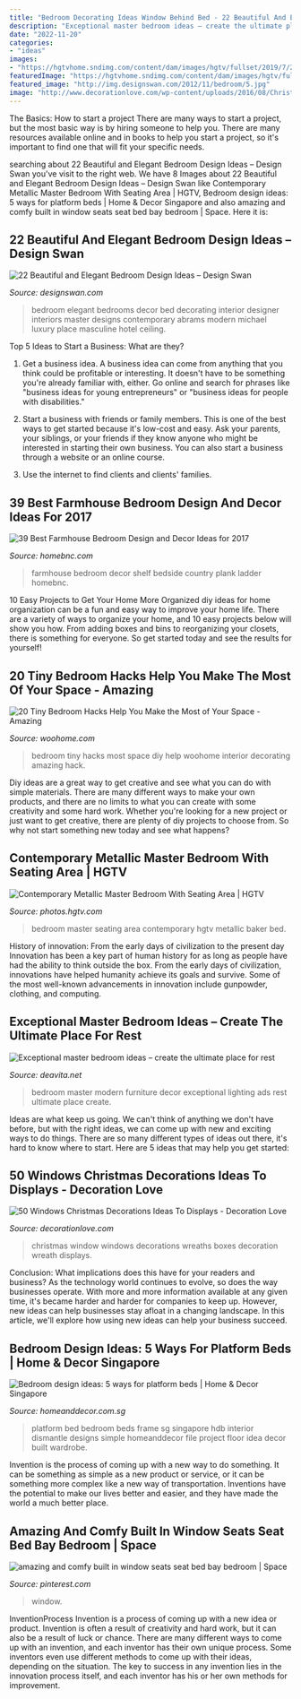```yaml
---
title: "Bedroom Decorating Ideas Window Behind Bed - 22 Beautiful And Elegant Bedroom Design Ideas – Design Swan"
description: "Exceptional master bedroom ideas – create the ultimate place for rest"
date: "2022-11-20"
categories:
- "ideas"
images:
- "https://hgtvhome.sndimg.com/content/dam/images/hgtv/fullset/2019/7/29/1/IO_Baker-Design-Group_Khan_3.jpg.rend.hgtvcom.966.1288.suffix/1564422897701.jpeg"
featuredImage: "https://hgtvhome.sndimg.com/content/dam/images/hgtv/fullset/2019/7/29/1/IO_Baker-Design-Group_Khan_3.jpg.rend.hgtvcom.966.1288.suffix/1564422897701.jpeg"
featured_image: "http://img.designswan.com/2012/11/bedroom/5.jpg"
image: "http://www.decorationlove.com/wp-content/uploads/2016/08/Christmas-Window-Boxes-Ideas.jpg"
---
```



The Basics: How to start a project
There are many ways to start a project, but the most basic way is by hiring someone to help you. There are many resources available online and in books to help you start a project, so it's important to find one that will fit your specific needs.

	

		
searching about 22 Beautiful and Elegant Bedroom Design Ideas – Design Swan you've visit to the right web. We have 8 Images about 22 Beautiful and Elegant Bedroom Design Ideas – Design Swan like Contemporary Metallic Master Bedroom With Seating Area | HGTV, Bedroom design ideas: 5 ways for platform beds | Home &amp; Decor Singapore and also amazing and comfy built in window seats seat bed bay bedroom | Space. Here it is:
		
    
## 22 Beautiful And Elegant Bedroom Design Ideas – Design Swan

<img loading=lazy src="http://img.designswan.com/2012/11/bedroom/5.jpg" onerror="this.onerror=null;this.src='https://tse1.mm.bing.net/th?id=OIP.QEOpGzmR-VVrslL1WjwglAHaE7&amp;pid=15.1';" alt="22 Beautiful and Elegant Bedroom Design Ideas – Design Swan">

_Source: designswan.com_

>bedroom elegant bedrooms decor bed decorating interior designer interiors master designs contemporary abrams modern michael luxury place masculine hotel ceiling. 

	

Top 5 Ideas to Start a Business: What are they?
1. Get a business idea. A business idea can come from anything that you think could be profitable or interesting. It doesn't have to be something you're already familiar with, either. Go online and search for phrases like "business ideas for young entrepreneurs" or "business ideas for people with disabilities."
2. Start a business with friends or family members. This is one of the best ways to get started because it's low-cost and easy. Ask your parents, your siblings, or your friends if they know anyone who might be interested in starting their own business. You can also start a business through a website or an online course.

3. Use the internet to find clients and clients' families.

    
## 39 Best Farmhouse Bedroom Design And Decor Ideas For 2017

<img loading=lazy src="https://cdn.homebnc.com/homeimg/2017/06/14-farmhouse-bedroom-design-decor-ideas-homebnc.jpg" onerror="this.onerror=null;this.src='https://tse2.mm.bing.net/th?id=OIP.uVsX-fDRbty50q_jdF6WMQHaLm&amp;pid=15.1';" alt="39 Best Farmhouse Bedroom Design and Decor Ideas for 2017">

_Source: homebnc.com_

>farmhouse bedroom decor shelf bedside country plank ladder homebnc. 

	

10 Easy Projects to Get Your Home More Organized
diy ideas for home organization can be a fun and easy way to improve your home life. There are a variety of ways to organize your home, and 10 easy projects below will show you how. From adding boxes and bins to reorganizing your closets, there is something for everyone. So get started today and see the results for yourself!

    
## 20 Tiny Bedroom Hacks Help You Make The Most Of Your Space - Amazing

<img loading=lazy src="http://www.woohome.com/wp-content/uploads/2014/07/brilliant-ideas-for-tiny-bedroom-12.jpg" onerror="this.onerror=null;this.src='https://tse1.mm.bing.net/th?id=OIP.cR0Wq8HXMfwVjLqqaKh43QHaLH&amp;pid=15.1';" alt="20 Tiny Bedroom Hacks Help You Make the Most of Your Space - Amazing">

_Source: woohome.com_

>bedroom tiny hacks most space diy help woohome interior decorating amazing hack. 

	

Diy ideas are a great way to get creative and see what you can do with simple materials. There are many different ways to make your own products, and there are no limits to what you can create with some creativity and some hard work. Whether you're looking for a new project or just want to get creative, there are plenty of diy projects to choose from. So why not start something new today and see what happens?

    
## Contemporary Metallic Master Bedroom With Seating Area | HGTV

<img loading=lazy src="https://hgtvhome.sndimg.com/content/dam/images/hgtv/fullset/2019/7/29/1/IO_Baker-Design-Group_Khan_3.jpg.rend.hgtvcom.966.1288.suffix/1564422897701.jpeg" onerror="this.onerror=null;this.src='https://tse4.mm.bing.net/th?id=OIP.F4P8-6pUt7kbIkCoxBoiCQHaJ4&amp;pid=15.1';" alt="Contemporary Metallic Master Bedroom With Seating Area | HGTV">

_Source: photos.hgtv.com_

>bedroom master seating area contemporary hgtv metallic baker bed. 

	

History of innovation: From the early days of civilization to the present day
Innovation has been a key part of human history for as long as people have had the ability to think outside the box. From the early days of civilization, innovations have helped humanity achieve its goals and survive. Some of the most well-known advancements in innovation include gunpowder, clothing, and computing.

    
## Exceptional Master Bedroom Ideas – Create The Ultimate Place For Rest

<img loading=lazy src="https://deavita.net/wp-content/uploads/2018/05/modern-master-bedroom-ideas-furniture-lighting-decor.jpg" onerror="this.onerror=null;this.src='https://tse1.mm.bing.net/th?id=OIP.M9TEe-bsWhm0x1JObNaX2gHaFj&amp;pid=15.1';" alt="Exceptional master bedroom ideas – create the ultimate place for rest">

_Source: deavita.net_

>bedroom master modern furniture decor exceptional lighting ads rest ultimate place create. 

	

Ideas are what keep us going. We can't think of anything we don't have before, but with the right ideas, we can come up with new and exciting ways to do things. There are so many different types of ideas out there, it's hard to know where to start. Here are 5 ideas that may help you get started: 

    
## 50 Windows Christmas Decorations Ideas To Displays - Decoration Love

<img loading=lazy src="http://www.decorationlove.com/wp-content/uploads/2016/08/Christmas-Window-Boxes-Ideas.jpg" onerror="this.onerror=null;this.src='https://tse2.mm.bing.net/th?id=OIP.bMpRKml3rPWwXmZOjRRW2AHaLG&amp;pid=15.1';" alt="50 Windows Christmas Decorations Ideas To Displays - Decoration Love">

_Source: decorationlove.com_

>christmas window windows decorations wreaths boxes decoration wreath displays. 

	

Conclusion: What implications does this have for your readers and business?
As the technology world continues to evolve, so does the way businesses operate. With more and more information available at any given time, it's became harder and harder for companies to keep up. However, new ideas can help businesses stay afloat in a changing landscape. In this article, we'll explore how using new ideas can help your business succeed.

    
## Bedroom Design Ideas: 5 Ways For Platform Beds | Home &amp; Decor Singapore

<img loading=lazy src="http://www.homeanddecor.com.sg/sites/default/files/imagecache/large/prof/2014/02/18688-project-file-photo-8-12.jpg" onerror="this.onerror=null;this.src='https://tse2.mm.bing.net/th?id=OIP.xh0FlIG6pDtU0c2yDAlFQAHaE8&amp;pid=15.1';" alt="Bedroom design ideas: 5 ways for platform beds | Home &amp; Decor Singapore">

_Source: homeanddecor.com.sg_

>platform bed bedroom beds frame sg singapore hdb interior dismantle designs simple homeanddecor file project floor idea decor built wardrobe. 

	

Invention is the process of coming up with a new way to do something. It can be something as simple as a new product or service, or it can be something more complex like a new way of transportation. Inventions have the potential to make our lives better and easier, and they have made the world a much better place.

    
## Amazing And Comfy Built In Window Seats Seat Bed Bay Bedroom | Space

<img loading=lazy src="https://i.pinimg.com/736x/b2/34/57/b23457431ffe8316100f6f22e74c29d3.jpg" onerror="this.onerror=null;this.src='https://tse2.mm.bing.net/th?id=OIP.6cWEz-gn22D1MrPLgAXcwQHaLH&amp;pid=15.1';" alt="amazing and comfy built in window seats seat bed bay bedroom | Space">

_Source: pinterest.com_

>window. 

	

InventionProcess
Invention is a process of coming up with a new idea or product. Invention is often a result of creativity and hard work, but it can also be a result of luck or chance. There are many different ways to come up with an invention, and each inventor has their own unique process. Some inventors even use different methods to come up with their ideas, depending on the situation. The key to success in any invention lies in the innovation process itself, and each inventor has his or her own methods for improvement.

